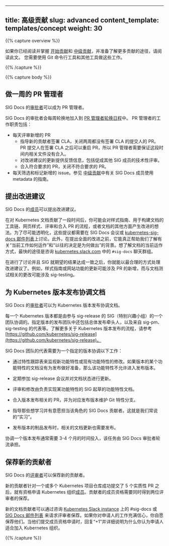 <!--
---
title: Advanced contributing
slug: advanced
content_template: templates/concept
weight: 30
---
-->

---
title: 高级贡献
slug: advanced
content_template: templates/concept
weight: 30
---

{{% capture overview %}}

<!--
This page assumes that you've read and mastered the
[Start contributing](/docs/contribute/start/) and
[Intermediate contributing](/docs/contribute/intermediate/) topics and are ready
to learn about more ways to contribute. You need to use the Git command line
client and other tools for some of these tasks.
-->

如果你已经阅读并掌握 [开始贡献](/docs/contribute/start/)和 [中级贡献](/docs/contribute/intermediate/)，并准备了解更多贡献的途径，请阅读此文。
您需要使用 Git 命令行工具和其他工具做这些工作。

{{% /capture %}}

{{% capture body %}}

<!--
## Be the PR Wrangler for a week
-->

## 做一周的 PR 管理者

<!--
SIG Docs [approvers](/docs/contribute/participating/#approvers) can be PR
wranglers.
-->

SIG Docs 的[审批者](/docs/contribute/participating/#approvers)可以成为 PR 管理者。

<!--
SIG Docs approvers are added to the
[PR Wrangler rotation scheduler](https://github.com/kubernetes/website/wiki/PR-Wranglers)
for weekly rotations. The PR wrangler's duties include:
-->

SIG Docs 的审批者会每周轮换地加入到 [PR 管理者轮换日程](https://github.com/kubernetes/website/wiki/PR-Wranglers)中。
PR 管理者的工作职责包括：

<!--
- Review incoming pull requests daily.
  - Help new contributors sign the CLA, and close any PR where the CLA hasn't
    been signed for two weeks. PR authors can reopen the PR after signing the
    CLA, so this is a low-risk way to make sure nothing gets merged without a
    signed CLA.
  - Provide feedback on proposed changes, including helping facilitate technical
    review from members of other SIGs.
  - Merge PRs when they are ready, or close PRs that shouldn't be accepted.
- Triage and tag incoming issues daily. See
  [Intermediate contributing](/docs/contribute/intermediate/) for guidelines
  about how SIG Docs uses metadata.
-->

- 每天评审新增的 PR
  - 指导新的贡献者签署 CLA，关闭两周都没有签署 CLA 的提交人的 PR。
    PR 提交人在签署 CLA 之后可以重启 PR，所以 PR 管理者需要保证这段时间内相关文件没有合入。
  - 对改进建议的更新提供反馈信息，包括促成其他 SIG 成员的技术性评审。
  - 合入符合要求的 PR，关闭不符合要求的 PR。
- 每天筛选和标记新增的 issue。参见 [中级贡献](/docs/contribute/intermediate/)中有关 SIG Docs 成员使用 metadata 的指南。

<!--
## Propose improvements
-->

## 提出改进建议

<!--
SIG Docs
[members](/docs/contribute/participating/#members) can propose improvements.
-->

SIG Docs 的[成员](/docs/contribute/participating/#members)可以提出改进建议。

<!--
After you've been contributing to the Kubernetes documentation for a while, you
may have ideas for improvement to the style guide, the toolchain used to build
the documentation, the website style, the processes for reviewing and merging
pull requests, or other aspects of the documentation. For maximum transparency,
these types of proposals need to be discussed in a SIG Docs meeting or on the
[kubernetes-sig-docs mailing list](https://groups.google.com/forum/#!forum/kubernetes-sig-docs).
In addition, it can really help to have some context about the way things
currently work and why past decisions have been made before proposing sweeping
changes. The quickest way to get answers to questions about how the documentation
currently works is to ask in the `#sig-docs` Slack channel on
[kubernetes.slack.com](https://kubernetes.slack.com)
-->

在对 Kubernetes 文档贡献了一段时间后，你可能会对样式指南、用于构建文档的工具链、网页样式、评审和合入 PR 的流程，或者文档的其他方面产生改进的想法。为了尽可能透明化，这些提议都需要在 SIG Docs 会议或 [kubernetes-sig-docs 邮件列表](https://groups.google.com/forum/#!forum/kubernetes-sig-docs)上讨论。此外，在提出全面的改进之前，它能真正帮助我们了解有关“当前工作如何运作”和“以往的决定是为何做出”的背景。想了解文档的当前运作方式，最快的途径是咨询 [kubernetes.slack.com](https://kubernetes.slack.com) 中的 `#sig-docs` 聊天群组。

<!--
After the discussion has taken place and the SIG is in agreement about the desired
outcome, you can work on the proposed changes in the way that is the most
appropriate. For instance, an update to the style guide or the website's
functionality might involve opening a pull request, while a change related to
documentation testing might involve working with sig-testing.
-->

在进行了讨论并且 SIG 就期望的结果达成一致之后，你就能以最合理的方式处理改进建议了。例如，样式指南或网站功能的更新可能涉及 PR 的新增，而与文档测试相关的更改可能涉及 sig-testing。

<!--
## Coordinate docs for a Kubernetes release
-->

## 为 Kubernetes 版本发布协调文档

<!--
SIG Docs [approvers](/docs/contribute/participating/#approvers) can coordinate
docs for a Kubernetes release.
-->

SIG Docs 的[审批者](/docs/contribute/participating/#approvers)可以为 Kubernetes 版本发布协调文档。

<!--
Each Kubernetes release is coordinated by a team of people participating in the
sig-release Special Interest Group (SIG). Others on the release team for a given
release include an overall release lead, as well as representatives from sig-pm,
sig-testing, and others. To find out more about Kubernetes release processes,
refer to
[https://github.com/kubernetes/sig-release](https://github.com/kubernetes/sig-release).
-->

每一个 Kubernetes 版本都是由参与 sig-release 的 SIG（特别兴趣小组）的一个团队协调的。指定版本的发布团队中还包括总体发布牵头人，以及来自 sig-pm、sig-testing 的代表等。了解更多关于 Kubernetes 版本发布的流程，请参考 [https://github.com/kubernetes/sig-release](https://github.com/kubernetes/sig-release)。

<!--
The SIG Docs representative for a given release coordinates the following tasks:
-->

SIG Docs 团队的代表需要为一个指定的版本协调以下工作：

<!--
- Monitor the feature-tracking spreadsheet for new or changed features with an
  impact on documentation. If documentation for a given feature won't be ready
  for the release, the feature may not be allowed to go into the release.
-->

- 通过特性跟踪表来监视新功能特性或现有功能特性的修改。如果版本的某个功能特性的文档没有为发布做好准备，那么该功能特性不允许进入发布版本。

<!--
- Attend sig-release meetings regularly and give updates on the status of the
  docs for the release.
-->

- 定期参加 sig-release 会议并对文档状态进行更新。

<!--
- Review and copyedit feature documentation drafted by the SIG responsible for
  implementing the feature.
-->

- 评审和修改由负责实现某功能特性的 SIG 起草的功能特性文档。

<!--
- Merge release-related pull requests and maintain the Git feature branch for
  the release.
-->

- 合入版本发布相关的 PR，并为对应发布版本维护 Git 特性分支。

<!--
- Mentor other SIG Docs contributors who want to learn how to do this role in
  the future. This is known as "shadowing".
-->

- 指导那些想学习并有意愿担当该角色的 SIG Docs 贡献者。这就是我们常说的“实习”。

<!--
- Publish the documentation changes related to the release when the release
  artifacts are published.
-->

- 发布版本的制品发布时，相关的文档更新也需要发布。

<!--
Coordinating a release is typically a 3-4 month commitment, and the duty is
rotated among SIG Docs approvers.
-->

协调一个版本发布通常需要 3-4 个月的时间投入，该任务由 SIG Docs 审批者轮流承担。

<!--
## Sponsor a new contributor
-->

## 保荐新的贡献者

<!--
SIG Docs [reviewers](/docs/contribute/participating/#reviewers) can sponsor
new contributors.
-->

SIG Docs 的[评审者](/docs/contribute/participating/#reviewers)可以保荐新的贡献者。

<!--
After a new contributor has successfully submitted 5 substantive pull requests
to one or more Kubernetes repositiries, they are eligible to apply for
[membership](/docs/contribute/participating#members) in the Kubernetes
organization. The contributor's membership needs to be backed by two sponsors
who are already reviewers.
-->

新的贡献者针对一个或多个 Kubernetes 项目仓库成功提交了 5 个实质性 PR 之后，就有资格申请 Kubernetes 组织[成员](/docs/contribute/participating#members)。贡献者的成员资格需要同时得到两位评审者的保荐。

<!--
New docs contributors can request sponsors by asking in the #sig-docs channel
on the [Kubernetes Slack instance](https://kubernetes.slack.com) or on the
[SIG Docs mailing list](https://groups.google.com/forum/#!forum/kubernetes-sig-docs).
If you feel confident about the applicant's work, you volunteer to sponsor them.
When they submit their membership application, reply to the application with a
"+1" and include details about why you think the applicant is a good fit for
membership in the Kubernetes organization.
-->

新的文档贡献者可以通过咨询 [Kubernetes Slack instance](https://kubernetes.slack.com) 上的 #sig-docs 或 [SIG Docs 邮件列表](https://groups.google.com/forum/#!forum/kubernetes-sig-docs) 来请求评审者保荐。如果你对申请人的工作充满信心，你自愿保荐他们。当他们提交成员资格申请时，回复“+1”并详细说明为什么你认为申请人适合加入 Kubernetes 组织。

{{% /capture %}}

